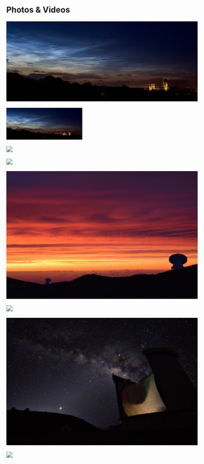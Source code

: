 ## Photos & Videos

[![](Durham_clouds.jpg)](Durham_clouds.jpg)

[<img src="Durham_clouds.jpg" width="200px">](Durham_clouds.jpg)


[![](keck_meteor.jpg)](keck_meteor.jpg)

[ ![](mw.JPG) ](mw.JPG)

[ ![](sunset.JPG) ](sunset.JPG)

[ ![](sunrise.JPG) ](sunrise.JPG)

[ ![](jcmt.jpg) ](jcmt.jpg)

[ ![](full_mw.tif) ](full_mw.tif)

